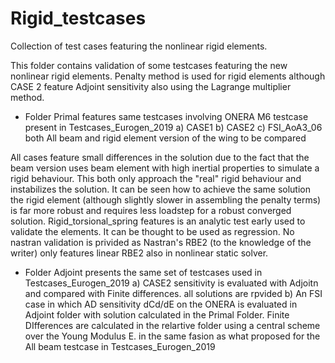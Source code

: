 # Rigid_testcases
Collection of test cases featuring the nonlinear rigid elements.

This folder contains validation of some testcases featuring the new nonlinear rigid elements.
Penalty method is used for rigid elements although CASE 2 feature Adjoint sensitivity also using the Lagrange multiplier method.

- Folder Primal features same testcases involving ONERA M6 testcase present in Testcases_Eurogen_2019
a) CASE1
b) CASE2
c) FSI_AoA3_06 both All beam and rigid element version of the wing to be compared

All cases feature small differences in the solution due to the fact that the beam version uses beam element with high inertial properties to simulate a
rigid behaviour. This both only approach the "real" rigid behaviour and instabilizes the solution.
It can be seen how to achieve the same solution the rigid element (although slightly slower in assembling the penalty terms) is far more robust
and requires less loadstep for a robust converged solution.
Rigid_torsional_spring features is an analytic test early used to validate the elements. It can be thought to be used as regression.
No nastran validation is privided as Nastran's RBE2 (to the knowledge of the writer) only features linear RBE2 also in nonlinear static solver.

- Folder Adjoint presents the same set of testcases used in Testcases_Eurogen_2019
a) CASE2 sensitivity is evaluated with Adjoitn and compared with Finite differences. all solutions are rpvided
b) An FSI case in which AD sensitivity dCd/dE on the ONERA  is evaluated in Adjoint folder with solution calculated in the
Primal Folder. Finite DIfferences are calculated in the relartive folder using a central scheme over the Young Modulus E. in the same fasion as
what proposed for the All beam testcase in Testcases_Eurogen_2019
